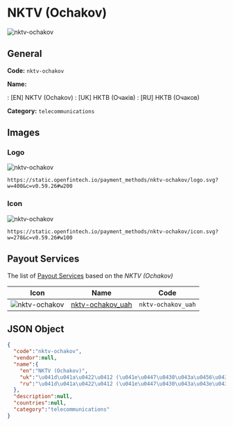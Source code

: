 
# NKTV (Ochakov) 
![nktv-ochakov](https://static.openfintech.io/payment_methods/nktv-ochakov/logo.svg?w=400&c=v0.59.26#w200)  

## General 
**Code:** `nktv-ochakov` 
 
**Name:** 
 
:	[EN] NKTV (Ochakov) 
:	[UK] НКТВ (Очаків) 
:	[RU] НКТВ (Очаков) 
 
**Category:** `telecommunications` 
 

## Images 

### Logo 
![nktv-ochakov](https://static.openfintech.io/payment_methods/nktv-ochakov/logo.svg?w=400&c=v0.59.26#w200)  

```
https://static.openfintech.io/payment_methods/nktv-ochakov/logo.svg?w=400&c=v0.59.26#w200
```  

### Icon 
![nktv-ochakov](https://static.openfintech.io/payment_methods/nktv-ochakov/icon.svg?w=278&c=v0.59.26#w100)  

```
https://static.openfintech.io/payment_methods/nktv-ochakov/icon.svg?w=278&c=v0.59.26#w100
```  

## Payout Services 
 
The list of [Payout Services](/payout-services/) based on the _NKTV (Ochakov)_ 

|Icon|Name|Code| 
|:---:|:---:|:---:| 
|![nktv-ochakov](https://static.openfintech.io/payout_methods/nktv-ochakov/icon.svg?w=278&c=v0.59.26#w40) |[nktv-ochakov_uah](/payout-services/nktv-ochakov_uah/)|`nktv-ochakov_uah`| 
 

## JSON Object 

```json
{
  "code":"nktv-ochakov",
  "vendor":null,
  "name":{
    "en":"NKTV (Ochakov)",
    "uk":"\u041d\u041a\u0422\u0412 (\u041e\u0447\u0430\u043a\u0456\u0432)",
    "ru":"\u041d\u041a\u0422\u0412 (\u041e\u0447\u0430\u043a\u043e\u0432)"
  },
  "description":null,
  "countries":null,
  "category":"telecommunications"
}
```  
